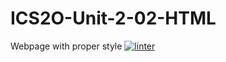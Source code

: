 # ICS2O-Unit-2-02-HTML
Webpage with proper style
[![linter](https://github.com/MmeiyuC/ICS2O-Unit-2-02-HTML/workflows/linter/badge.svg)](https://github.com/marketplace/actions/super-linter)
